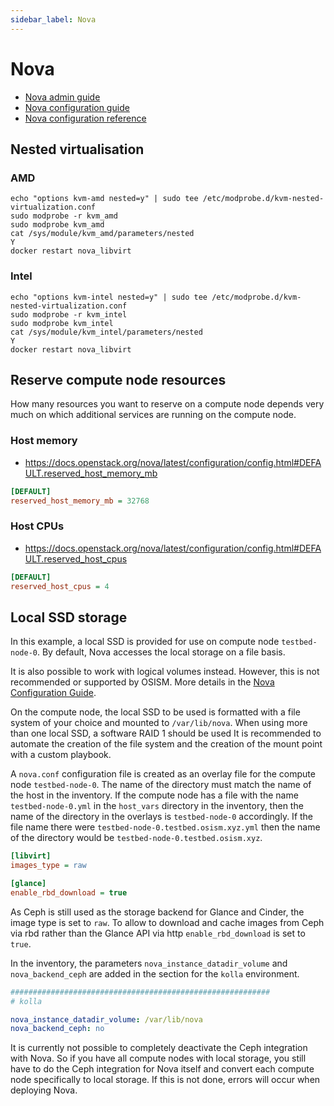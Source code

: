 ```yaml
---
sidebar_label: Nova
---
```


# Nova

* [Nova admin guide](https://docs.openstack.org/nova/latest/admin/index.html)
* [Nova configuration guide](https://docs.openstack.org/nova/latest/admin/configuration/index.html)
* [Nova configuration reference](https://docs.openstack.org/nova/latest/configuration/config.html)

## Nested virtualisation

### AMD

```
echo "options kvm-amd nested=y" | sudo tee /etc/modprobe.d/kvm-nested-virtualization.conf
sudo modprobe -r kvm_amd
sudo modprobe kvm_amd
cat /sys/module/kvm_amd/parameters/nested
Y
docker restart nova_libvirt
```

### Intel

```
echo "options kvm-intel nested=y" | sudo tee /etc/modprobe.d/kvm-nested-virtualization.conf
sudo modprobe -r kvm_intel
sudo modprobe kvm_intel
cat /sys/module/kvm_intel/parameters/nested
Y
docker restart nova_libvirt
```

## Reserve compute node resources

How many resources you want to reserve on a compute node depends very much on which additional
services are running on the compute node.

### Host memory

* https://docs.openstack.org/nova/latest/configuration/config.html#DEFAULT.reserved_host_memory_mb

```ini title="environments/kolla/files/overlays/nova/nova-compute.conf"
[DEFAULT]
reserved_host_memory_mb = 32768
```

### Host CPUs

* https://docs.openstack.org/nova/latest/configuration/config.html#DEFAULT.reserved_host_cpus

```ini title="environments/kolla/files/overlays/nova/nova-compute.conf"
[DEFAULT]
reserved_host_cpus = 4
```

## Local SSD storage

In this example, a local SSD is provided for use on compute node `testbed-node-0`.
By default, Nova accesses the local storage on a file basis.

It is also possible to work with logical volumes instead. However, this is not
recommended or supported by OSISM. More details in the
[Nova Configuration Guide](https://docs.openstack.org/nova/latest/admin/configuration/index.html).

On the compute node, the local SSD to be used is formatted with a file system of
your choice and mounted to `/var/lib/nova`. When using more than one local SSD, a
software RAID 1 should be used It is recommended to automate the creation of the
file system and the creation of the mount point with a custom playbook.

A `nova.conf` configuration file is created as an overlay file for the compute node
`testbed-node-0`. The name of the directory must match the name of the host in the
inventory. If the compute node has a file with the name `testbed-node-0.yml` in the
`host_vars` directory in the inventory, then the name of the directory
in the overlays is `testbed-node-0` accordingly. If the file name there were
`testbed-node-0.testbed.osism.xyz.yml` then the name of the directory would be
`testbed-node-0.testbed.osism.xyz`.

```ini title="environments/kolla/files/overlays/nova/testbed-node-0/nova.conf"
[libvirt]
images_type = raw

[glance]
enable_rbd_download = true
```

As Ceph is still used as the storage backend for Glance and Cinder, the image type is
set to `raw`. To allow to download and cache images from Ceph via rbd rather than the
Glance API via http  `enable_rbd_download` is set to `true`.

In the inventory, the parameters `nova_instance_datadir_volume` and `nova_backend_ceph`
are added in the section for the `kolla` environment.


```yaml title="inventory/host_vars/testbed-node-0.yml"
##########################################################
# kolla

nova_instance_datadir_volume: /var/lib/nova
nova_backend_ceph: no
```

It is currently not possible to completely deactivate the Ceph integration with Nova.
So if you have all compute nodes with local storage, you still have to do the Ceph
integration for Nova itself and convert each compute node specifically to local storage.
If this is not done, errors will occur when deploying Nova.
